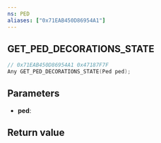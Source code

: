 ```yaml
---
ns: PED
aliases: ["0x71EAB450D86954A1"]
---
```

## GET_PED_DECORATIONS_STATE

```c
// 0x71EAB450D86954A1 0x47187F7F
Any GET_PED_DECORATIONS_STATE(Ped ped);
```


## Parameters
* **ped**: 

## Return value

